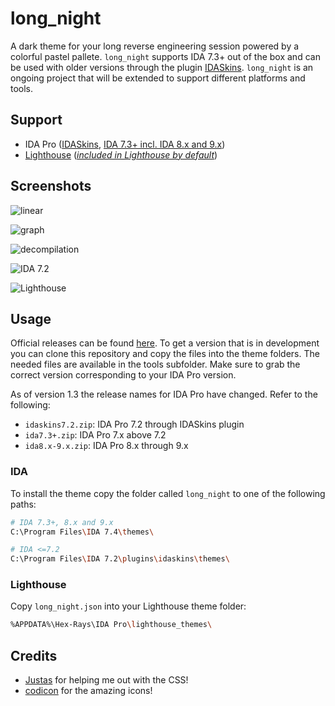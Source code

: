 # long_night
A dark theme for your long reverse engineering session powered by a colorful pastel pallete. `long_night` supports IDA 7.3+ out of the box and can be used with older versions through the plugin [IDASkins](https://github.com/zyantific/IDASkins). `long_night` is an ongoing project that will be extended to support different platforms and tools.

## Support
* IDA Pro ([IDASkins](https://github.com/zyantific/IDASkins), [IDA 7.3+ incl. IDA 8.x and 9.x](https://www.hex-rays.com/))
* [Lighthouse](https://github.com/gaasedelen/lighthouse) ([*included in Lighthouse by default*](https://github.com/gaasedelen/lighthouse/commit/96df2c5a1f1cd2298d1eb9912c62f66b6086541b))

## Screenshots
![linear](images/linear.png)

![graph](images/graph.png)

![decompilation](images/decompilation.png)

![IDA 7.2](images/ida72.png)

![Lighthouse](images/lighthouse.png)

## Usage
Official releases can be found [here](https://github.com/ioncodes/long_night/releases). To get a version that is in development you can clone this repository and copy the files into the theme folders. The needed files are available in the tools subfolder. Make sure to grab the correct version corresponding to your IDA Pro version.

As of version 1.3 the release names for IDA Pro have changed. Refer to the following:
* `idaskins7.2.zip`: IDA Pro 7.2 through IDASkins plugin
* `ida7.3+.zip`: IDA Pro 7.x above 7.2
* `ida8.x-9.x.zip`: IDA Pro 8.x through 9.x

### IDA
To install the theme copy the folder called `long_night` to one of the following paths:

```sh
# IDA 7.3+, 8.x and 9.x
C:\Program Files\IDA 7.4\themes\

# IDA <=7.2
C:\Program Files\IDA 7.2\plugins\idaskins\themes\
```

### Lighthouse
Copy `long_night.json` into your Lighthouse theme folder:

```sh
%APPDATA%\Hex-Rays\IDA Pro\lighthouse_themes\
```

## Credits
* [Justas](https://github.com/JustasMasiulis) for helping me out with the CSS!
* [codicon](https://github.com/microsoft/vscode-codicons) for the amazing icons!
